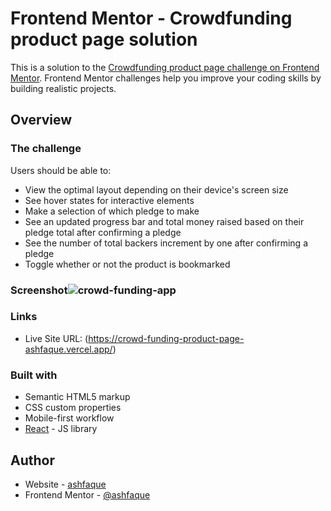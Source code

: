 # Frontend Mentor - Crowdfunding product page solution

This is a solution to the [Crowdfunding product page challenge on Frontend Mentor](https://www.frontendmentor.io/challenges/crowdfunding-product-page-7uvcZe7ZR). Frontend Mentor challenges help you improve your coding skills by building realistic projects. 

## Overview

### The challenge

Users should be able to:

- View the optimal layout depending on their device's screen size
- See hover states for interactive elements
- Make a selection of which pledge to make
- See an updated progress bar and total money raised based on their pledge total after confirming a pledge
- See the number of total backers increment by one after confirming a pledge
- Toggle whether or not the product is bookmarked

### Screenshot![crowd-funding-app](https://user-images.githubusercontent.com/77242783/206183719-b3b97238-621b-4f7d-bf17-4911a73647e0.jpg)

### Links

- Live Site URL: (https://crowd-funding-product-page-ashfaque.vercel.app/)

### Built with

- Semantic HTML5 markup
- CSS custom properties
- Mobile-first workflow
- [React](https://reactjs.org/) - JS library


## Author

- Website - [ashfaque](https://ashfaque-portfolio.vercel.app/)
- Frontend Mentor - [@ashfaque](https://www.frontendmentor.io/profile/mdashfaque-mamdu-au17)

